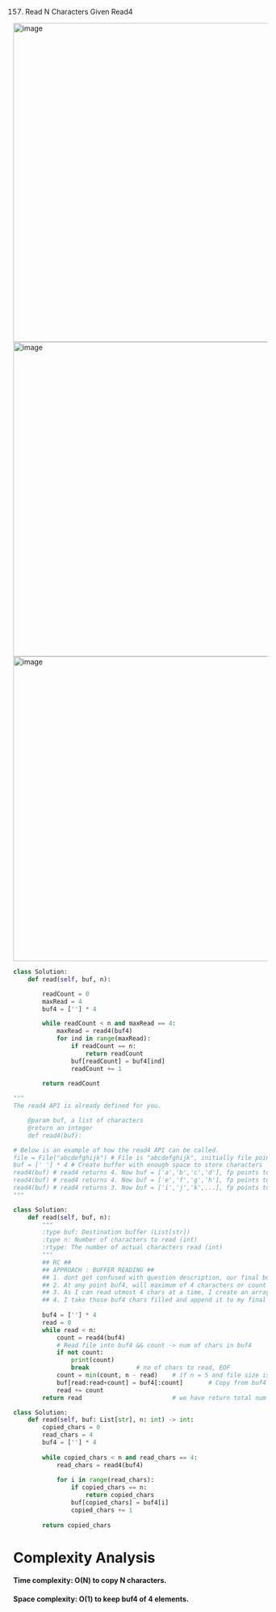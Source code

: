 157. Read N Characters Given Read4

<img width="631" alt="image" src="https://user-images.githubusercontent.com/35987583/163126808-160f1e5c-9045-4fc3-b1f9-ce815a3990e7.png">

<img width="622" alt="image" src="https://user-images.githubusercontent.com/35987583/163126849-a337b94d-5075-44a0-932b-f426b1f1e637.png">
<img width="603" alt="image" src="https://user-images.githubusercontent.com/35987583/163126904-81520c24-9cd6-4319-aaa6-49aeb382a92f.png">


```python
class Solution:
    def read(self, buf, n):

        readCount = 0
        maxRead = 4
        buf4 = [''] * 4

        while readCount < n and maxRead == 4:
            maxRead = read4(buf4)
            for ind in range(maxRead):
                if readCount == n:
                    return readCount
                buf[readCount] = buf4[ind]
                readCount += 1
                
        return readCount
```


```python
"""
The read4 API is already defined for you.

    @param buf, a list of characters
    @return an integer
    def read4(buf):

# Below is an example of how the read4 API can be called.
file = File("abcdefghijk") # File is "abcdefghijk", initially file pointer (fp) points to 'a'
buf = [' '] * 4 # Create buffer with enough space to store characters
read4(buf) # read4 returns 4. Now buf = ['a','b','c','d'], fp points to 'e'
read4(buf) # read4 returns 4. Now buf = ['e','f','g','h'], fp points to 'i'
read4(buf) # read4 returns 3. Now buf = ['i','j','k',...], fp points to end of file
"""

class Solution:
    def read(self, buf, n):
        """
        :type buf: Destination buffer (List[str])
        :type n: Number of characters to read (int)
        :rtype: The number of actual characters read (int)
        """
        ## RC ##
        ## APPROACH : BUFFER READING ##
        ## 1. dont get confused with question description, our final buf will have min( n, all the characters that are in file)
        ## 2. At any point buf4, will maximum of 4 characters or count returned from the read4.
        ## 3. As I can read utmost 4 chars at a time, I create an array of size 4 and pass it to the function read4(buf4). That read4 function will fill my buf4 and returns the count how many characters it filled.
        ## 4. I take those buf4 chars filled and append it to my final buf.
        
        buf4 = [''] * 4         
        read = 0
        while read < n: 
            count = read4(buf4)   
            # Read file into buf4 && count -> num of chars in buf4
            if not count: 
                print(count)
                break             # no of chars to read, EOF
            count = min(count, n - read)    # if n = 5 and file size is 8, in second read you have to take only n-read i.e 5-4 = 1
            buf[read:read+count] = buf4[:count]       # Copy from buf4 to buf.
            read += count
        return read                         # we have return total num of characters read
```


```python
class Solution:
    def read(self, buf: List[str], n: int) -> int:
        copied_chars = 0
        read_chars = 4
        buf4 = [''] * 4
        
        while copied_chars < n and read_chars == 4:
            read_chars = read4(buf4)
            
            for i in range(read_chars):
                if copied_chars == n:
                    return copied_chars
                buf[copied_chars] = buf4[i]
                copied_chars += 1
        
        return copied_chars
```

# Complexity Analysis

#### Time complexity: O(N) to copy N characters.
#### Space complexity: O(1) to keep buf4 of 4 elements.
